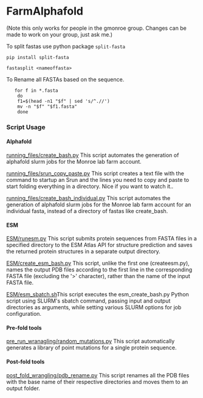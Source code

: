 # FarmAlphafold
(Note this only works for people in the gmonroe group. Changes can be made to work on your group, just ask me.)

To split fastas
use python package `split-fasta`

`pip install split-fasta`

`fastasplit <nameoffasta>`

To Rename all FASTAs based on the sequence.

```
   for f in *.fasta
    do
    f1=$(head -n1 "$f" | sed 's/^.//')
    mv -n "$f" "$f1.fasta"
    done
```

### Script Usage 

#### Alphafold
[running_files/create_bash.py](docs/createbash.md) This script automates the generation of alphafold slurm jobs for the Monroe lab farm account.

[running_files/srun_copy_paste.py](docs/srun_copy_paste.md) This script creates a text file with the command to startup an Srun and the lines you need to copy and paste to start folding everything in a directory. Nice if you want to watch it..

[running_files/create_bash_individual.py](docs/create_bash_individual.md) This script automates the generation of alphafold slurm jobs for the Monroe lab farm account for an individual fasta, instead of a directory of fastas like create_bash.

#### ESM 
[ESM/runesm.py](docs/runesm.md) This script submits protein sequences from FASTA files in a specified directory to the ESM Atlas API for structure prediction and saves the returned protein structures in a separate output directory.

[ESM/create_esm_bash.py](docs/create_esm_bash.md) This script, unlike the first one (createesm.py), names the output PDB files according to the first line in the corresponding FASTA file (excluding the '>' character), rather than the name of the input FASTA file.

[ESM/esm_sbatch.sh](docs/esm_sbatch.md)This script executes the esm_create_bash.py Python script using SLURM's sbatch command, passing input and output directories as arguments, while setting various SLURM options for job configuration.

#### Pre-fold tools

[pre_run_wranagling/random_mutations.py](docs/random_mutations.md) This script automatically generates a library of point mutations for a single protein sequence. 

#### Post-fold tools
[post_fold_wrangling/pdb_rename.py](docs/pdb_rename.md) This script renames all the PDB files with the base name of their respective directories and moves them to an output folder.
